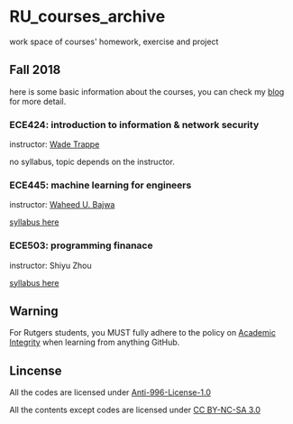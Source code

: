 # RU_courses_archive
work space of courses' homework, exercise and project

## Fall 2018
here is some basic information about the courses, you can check my [blog](http://ciuji.com/blog/#/posts/17) for more detail.

### ECE424: introduction to information & network security
instructor: [Wade Trappe](https://www.wadetrappe.com/)

no syllabus, topic depends on the instructor.

### ECE445: machine learning for engineers
instructor: [Waheed U. Bajwa](http://www.inspirelab.us/people/)

[syllabus here](https://github.com/ciuji/RU_courses_archive/blob/master/ECE445_MachineLearningForENGG/ECE445_Syllabus.pdf)


### ECE503: programming finanace
instructor: Shiyu Zhou

[syllabus here](https://www.ece.rutgers.edu/~szhou/503/503.html)

## Warning
For Rutgers students, you MUST fully adhere to the policy on [Academic Integrity](http://academicintegrity.rutgers.edu/academic-integrity-at-rutgers/)
when learning from anything GitHub.

## Lincense
All the codes are licensed under [Anti-996-License-1.0](https://github.com/996icu/996.ICU/blob/master/LICENSE)

All the contents except codes are licensed under [CC BY-NC-SA 3.0](https://creativecommons.org/licenses/by-nc-sa/3.0/)
